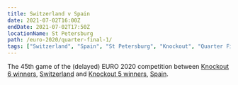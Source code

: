 ```yaml
---
title: Switzerland v Spain
date: 2021-07-02T16:00Z
endDate: 2021-07-02T17:50Z
locationName: St Petersburg
path: /euro-2020/quarter-final-1/
tags: ["Switzerland", "Spain", "St Petersburg", "Knockout", "Quarter Final", "EURO 2020"]
---
```


The 45th game of the (delayed) EURO 2020 competition between [Knockout 6 winners](/euro-2020/knockout-6), [Switzerland](/switzerland) and [Knockout 5 winners](/euro-2020/knockout-5), [Spain](/spain).